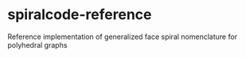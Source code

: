# spiralcode-reference
Reference implementation of generalized face spiral nomenclature for polyhedral graphs

